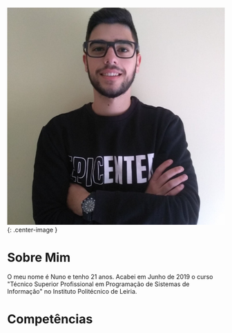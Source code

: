
 ![me](/assets/images/me.jpg){: 
 .center-image
 }

<h1>Sobre Mim</h1>

O meu nome é Nuno e tenho 21 anos. Acabei em Junho de 2019 o curso "Técnico Superior Profissional em Programação de Sistemas de Informação" no Instituto Politécnico de Leiria. 

<h1>Competências</h1>


